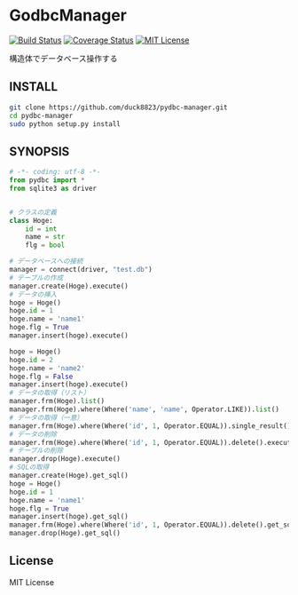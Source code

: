 # GodbcManager
[![Build Status](https://travis-ci.org/duck8823/pydbc-manager.svg?branch=master)](https://travis-ci.org/duck8823/pydbc-manager)
[![Coverage Status](http://coveralls.io/repos/github/duck8823/pydbc-manager/badge.svg?branch=master)](https://coveralls.io/github/duck8823/pydbc-manager?branch=master)
[![MIT License](http://img.shields.io/badge/license-MIT-blue.svg?style=flat)](LICENSE)  
  
構造体でデータベース操作する  
  
## INSTALL
```sh
git clone https://github.com/duck8823/pydbc-manager.git
cd pydbc-manager
sudo python setup.py install
```
  
## SYNOPSIS
```python
# -*- coding: utf-8 -*-
from pydbc import *
from sqlite3 as driver


# クラスの定義
class Hoge:
	id = int
	name = str
	flg = bool

# データベースへの接続
manager = connect(driver, "test.db")
# テーブルの作成
manager.create(Hoge).execute()
# データの挿入
hoge = Hoge()
hoge.id = 1
hoge.name = 'name1'
hoge.flg = True
manager.insert(hoge).execute()

hoge = Hoge()
hoge.id = 2
hoge.name = 'name2'
hoge.flg = False
manager.insert(hoge).execute()
# データの取得（リスト）
manager.frm(Hoge).list()
manager.frm(Hoge).where(Where('name', 'name', Operator.LIKE)).list()
# データの取得（一意）
manager.frm(Hoge).where(Where('id', 1, Operator.EQUAL)).single_result()
# データの削除
manager.frm(Hoge).where(Where('id', 1, Operator.EQUAL)).delete().execute()
# テーブルの削除
manager.drop(Hoge).execute()
# SQLの取得
manager.create(Hoge).get_sql()
hoge = Hoge()
hoge.id = 1
hoge.name = 'name1'
hoge.flg = True
manager.insert(hoge).get_sql()
manager.frm(Hoge).where(Where('id', 1, Operator.EQUAL)).delete().get_sql()
manager.drop(Hoge).get_sql()
```

## License
MIT License